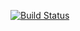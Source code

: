 [![Build Status](https://travis-ci.org/spidervan17/lab6.svg?branch=master)](https://travis-ci.org/spidervan17/lab6)
